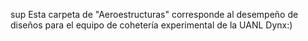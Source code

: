 sup
Esta carpeta de "Aeroestructuras" corresponde al desempeño de diseños para el equipo de cohetería experimental de la UANL Dynx:)
